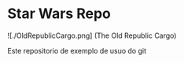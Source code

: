 # Star Wars Repo

![./OldRepublicCargo.png] (The Old Republic Cargo)

Este repositorio de exemplo de usuo do git